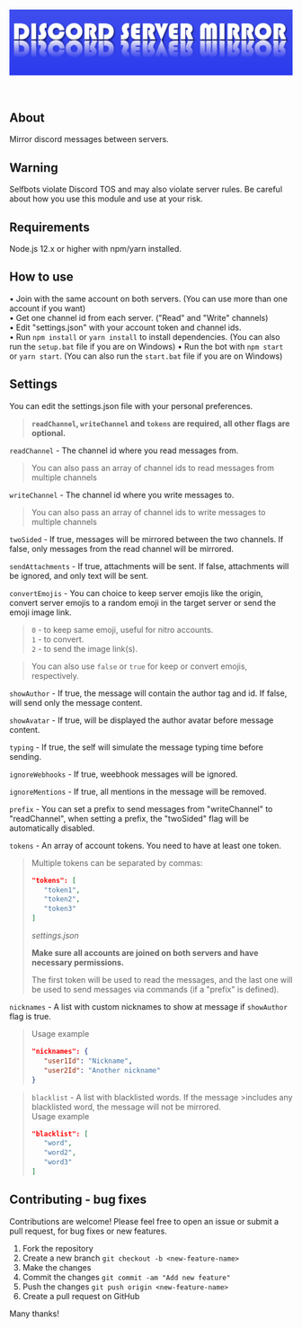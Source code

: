 <div align="center">
  <br />
  <p>
    <img src="./logo.png" width="800" alt="discord-server-mirror" />
  </p>
  <br />
</div>

## About
Mirror discord messages between servers.

## Warning
Selfbots violate Discord TOS and may also violate server rules. Be careful about how you use this module and use at your risk.

## Requirements
Node.js 12.x or higher with npm/yarn installed.

## How to use
• Join with the same account on both servers. (You can use more than one account if you want)  
• Get one channel id from each server. ("Read" and "Write" channels)  
• Edit "settings.json" with your account token and channel ids.  
• Run `npm install` or `yarn install` to install dependencies. (You can also run the `setup.bat` file if you are on Windows)
• Run the bot with `npm start` or `yarn start`. (You can also run the `start.bat` file if you are on Windows) 

## Settings
You can edit the settings.json file with your personal preferences.
> **`readChannel`, `writeChannel` and `tokens` are required, all other flags are optional.**

`readChannel` - The channel id where you read messages from.
> You can also pass an array of channel ids to read messages from multiple channels  

`writeChannel` - The channel id where you write messages to.  
> You can also pass an array of channel ids to write messages to multiple channels  

`twoSided` - If true, messages will be mirrored between the two channels. If false, only messages from the read channel will be mirrored.  

`sendAttachments` - If true, attachments will be sent. If false, attachments will be ignored, and only text will be sent.  

`convertEmojis` - You can choice to keep server emojis like the origin, convert server emojis to a random emoji in the target server or send the emoji image link.  
> `0` - to keep same emoji, useful for nitro accounts.   
> `1` - to convert.  
> `2` - to send the image link(s).  

> You can also use `false` or `true` for keep or convert emojis, respectively.  

`showAuthor` - If true, the message will contain the author tag and id. If false, will send only the message content.  

`showAvatar` - If true, will be displayed the author avatar before message content.  

`typing` - If true, the self will simulate the message typing time before sending.  

`ignoreWebhooks` - If true, weebhook messages will be ignored.  

`ignoreMentions` - If true, all mentions in the message will be removed.  

`prefix` - You can set a prefix to send messages from "writeChannel" to "readChannel", when setting a prefix, the "twoSided" flag will be automatically disabled.  

`tokens` - An array of account tokens. You need to have at least one token.  
> Multiple tokens can be separated by commas:
> ```json
>"tokens": [
>    "token1",
>    "token2",
>    "token3"
>]
> ```
> *settings.json*
> 
> **Make sure all accounts are joined on both servers and have necessary permissions.**  
> 
> The first token will be used to read the messages, and the last one will be used to send messages via commands (if a "prefix" is defined).  

`nicknames` - A list with custom nicknames to show at message if `showAuthor` flag is true.  
> Usage example
>```json
>"nicknames": {
>    "user1Id": "Nickname",
>    "user2Id": "Another nickname"
>}
>```

>`blacklist` - A list with blacklisted words. If the message >includes any blacklisted word, the message will not be mirrored.  
> Usage example
>```json
>"blacklist": [
>    "word",
>    "word2",
>    "word3"
>]
>```

## Contributing - bug fixes
Contributions are welcome! Please feel free to open an issue or submit a pull request, for bug fixes or new features.

1. Fork the repository
2. Create a new branch `git checkout -b <new-feature-name>`
3. Make the changes
4. Commit the changes `git commit -am "Add new feature"`
5. Push the changes `git push origin <new-feature-name>`
6. Create a pull request on GitHub

Many thanks!
